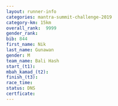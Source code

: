 ```yaml
---
layout: runner-info 
categories: mantra-summit-challenge-2019 
category-km: 15km 
overall_rank:  9999
gender_rank: 
bib: 844
first_name: Nik
last_name: Gunawan
gender: M
team_name: Bali Hash
start_(t1): 
mbah_kamad_(t2): 
finish_(t3): 
race_time: 
status: DNS
certficate: 
---
```

